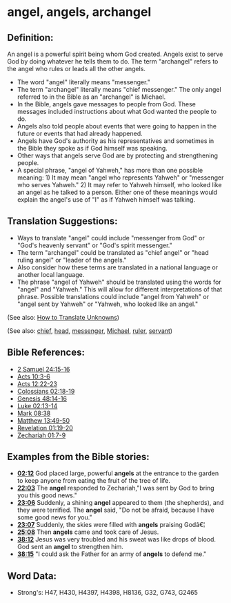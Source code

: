 # angel, angels, archangel #

## Definition: ##

An angel is a powerful spirit being whom God created. Angels exist to serve God by doing whatever he tells them to do. The term "archangel" refers to the angel who rules or leads all the other angels.

* The word "angel" literally means "messenger."
* The term "archangel" literally means "chief messenger." The only angel referred to in the Bible as an "archangel" is Michael.
* In the Bible, angels gave messages to people from God. These messages included instructions about what God wanted the people to do.
* Angels also told people about events that were going to happen in the future or events that had already happened.
* Angels have God's authority as his representatives and sometimes in the Bible they spoke as if God himself was speaking.
* Other ways that angels serve God are by protecting and strengthening people.
* A special phrase, "angel of Yahweh," has more than one possible meaning: 1) It may mean "angel who represents Yahweh" or "messenger who serves Yahweh." 2) It may refer to Yahweh himself, who looked like an angel as he talked to a person. Either one of these meanings would explain the angel's use of "I" as if Yahweh himself was talking.

## Translation Suggestions: ##

* Ways to translate "angel" could include "messenger from God" or "God's heavenly servant" or "God's spirit messenger."
* The term "archangel" could be translated as "chief angel" or "head ruling angel" or "leader of the angels."
* Also consider how these terms are translated in a national language or another local language.
* The phrase "angel of Yahweh" should be translated using the words for "angel" and "Yahweh." This will allow for different interpretations of that phrase. Possible translations could include "angel from Yahweh" or "angel sent by Yahweh" or "Yahweh, who looked like an angel."

(See also: [How to Translate Unknowns](rc://en/ta/man/translate/translate-unknown))

(See also: [chief](../other/chief.md), [head](../other/head.md), [messenger](../other/messenger.md), [Michael](../names/michael.md), [ruler](../other/ruler.md), [servant](../other/servant.md))

## Bible References: ##

* [2 Samuel 24:15-16](rc://en/tn/help/2sa/24/15)
* [Acts 10:3-6](rc://en/tn/help/act/10/03)
* [Acts 12:22-23](rc://en/tn/help/act/12/22)
* [Colossians 02:18-19](rc://en/tn/help/col/02/18)
* [Genesis 48:14-16](rc://en/tn/help/gen/48/14)
* [Luke 02:13-14](rc://en/tn/help/luk/02/13)
* [Mark 08:38](rc://en/tn/help/mrk/08/38)
* [Matthew 13:49-50](rc://en/tn/help/mat/13/49)
* [Revelation 01:19-20](rc://en/tn/help/rev/01/19)
* [Zechariah 01:7-9](rc://en/tn/help/zec/01/07)

## Examples from the Bible stories: ##

* __[02:12](rc://en/tn/help/obs/02/12)__ God placed large, powerful __angels__  at the entrance to the garden to keep anyone from eating the fruit of the tree of life.
* __[22:03](rc://en/tn/help/obs/22/03)__ The __angel__  responded to Zechariah,"I was sent by God to bring you this good news."
* __[23:06](rc://en/tn/help/obs/23/06)__ Suddenly, a shining __angel__  appeared to them (the shepherds), and they were terrified. The __angel__  said, "Do not be afraid, because I have some good news for you."
* __[23:07](rc://en/tn/help/obs/23/07)__ Suddenly, the skies were filled with __angels__  praising Godâ€¦
* __[25:08](rc://en/tn/help/obs/25/08)__ Then __angels__  came and took care of Jesus.
* __[38:12](rc://en/tn/help/obs/38/12)__ Jesus was very troubled and his sweat was like drops of blood. God sent an __angel__  to strengthen him.
* __[38:15](rc://en/tn/help/obs/38/15)__ "I could ask the Father for an army of __angels__  to defend me."


## Word Data: ##

* Strong's: H47, H430, H4397, H4398, H8136, G32, G743, G2465
